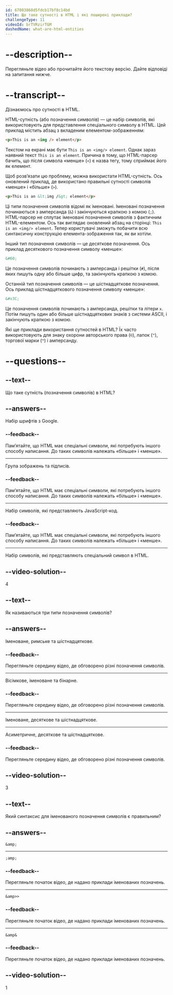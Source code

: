 ```yaml
---
id: 67083868d5fdcb17bf8c14bd
title: Що таке сутності в HTML і які поширені приклади?
challengeType: 11
videoId: brTVRzirTGM
dashedName: what-are-html-entities
---
```


# --description--

Перегляньте відео або прочитайте його текстову версію. Дайте відповіді на запитання нижче.

# --transcript--

Дізнаємось про сутності в HTML.

HTML-сутність (або позначення символів) — це набір символів, які використовують для представлення спеціального символу в HTML. Цей приклад містить абзац з вкладеним елементом-зображенням:

```html
<p>This is an <img /> element</p>
```

Текстом на екрані має бути `This is an <img/> element`. Однак зараз наявний текст `This is an element`. Причина в тому, що HTML-парсер бачить, що після символа «менше» (`<`) є назва тегу, тому сприймає його як елемент.

Щоб розв’язати цю проблему, можна використати HTML-сутність. Ось оновлений приклад, де використано правильні сутності символів «менше» і «більше» (`>`).

```html
<p>This is an &lt;img /&gt; element</p>
```

Ці типи позначення символів відомі як іменовані. Іменовані позначення починаються з амперсанда (`&`) і закінчуються крапкою з комою (`;`). HTML-парсер не сплутає іменовані позначення символів з фактичним HTML-елементом. Ось так виглядає оновлений абзац на сторінці: `This is an <img/> element`. Тепер користувачі зможуть побачити всю синтаксичну конструкцію елемента-зображення так, як ви хотіли.

Інший тип позначення символів — це десяткове позначення. Ось приклад десяткового позначення символу «менше»:

```html
&#60;
```

Це позначення символів починають з амперсанда і решітки (`#`), після яких пишуть одну або більше цифр, та закінчують крапкою з комою.

Останній тип позначення символів — це шістнадцяткове позначення. Ось приклад шістнадцяткового позначення символу «менше»:

```html
&#x3C;
```

Це позначення символів починають з амперсанда, решітки та літери `x`. Потім пишуть один або більше шістнадцяткових знаків з системи ASCII, і закінчують крапкою з комою.

Які ще приклади використання сутностей в HTML? Їх часто використовують для знаку охорони авторського права (`©`), лапок (`"`), торгової марки (`™`) і амперсанду.

# --questions--

## --text--

Що таке сутність (позначення символів) в HTML?

## --answers--

Набір шрифтів з Google.

### --feedback--

Пам’ятайте, що HTML має спеціальні символи, які потребують іншого способу написання. До таких символів належать «більше» і «менше».

---

Група зображень та підписів.

### --feedback--

Пам’ятайте, що HTML має спеціальні символи, які потребують іншого способу написання. До таких символів належать «більше» і «менше».

---

Набір символів, які представляють JavaScript-код.

### --feedback--

Пам’ятайте, що HTML має спеціальні символи, які потребують іншого способу написання. До таких символів належать «більше» і «менше».

---

Набір символів, які представляють спеціальний символ в HTML.

## --video-solution--

4

## --text--

Як називаються три типи позначення символів?

## --answers--

Іменоване, римське та шістнадцяткове.

### --feedback--

Перегляньте середину відео, де обговорено різні позначення символів.

---

Вісімкове, іменоване та бінарне.

### --feedback--

Перегляньте середину відео, де обговорено різні позначення символів.

---

Іменоване, десяткове та шістнадцяткове.

---

Асиметричне, десяткове та шістнадцяткове.

### --feedback--

Перегляньте середину відео, де обговорено різні позначення символів.

## --video-solution--

3

## --text--

Який синтаксис для іменованого позначення символів є правильним?

## --answers--

`&amp;`

---

`;amp;`

### --feedback--

Перегляньте початок відео, де надано приклади іменованих позначень.

---

`&amp>>`

### --feedback--

Перегляньте початок відео, де надано приклади іменованих позначень.

---

`&amp&`

### --feedback--

Перегляньте початок відео, де надано приклади іменованих позначень.

## --video-solution--

1
